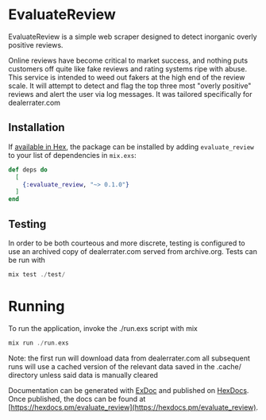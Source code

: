 # EvaluateReview

EvaluateReview is a simple web scraper designed to detect inorganic overly positive reviews.

Online reviews have become critical to market success, and nothing puts customers off quite like
fake reviews and rating systems ripe with abuse. This service is intended to weed out fakers
at the high end of the review scale. It will attempt to detect and flag the top three most 
"overly positive" reviews and alert the user via log messages. It was tailored specifically for
dealerrater.com 

## Installation

If [available in Hex](https://hex.pm/docs/publish), the package can be installed
by adding `evaluate_review` to your list of dependencies in `mix.exs`:

```elixir
def deps do
  [
    {:evaluate_review, "~> 0.1.0"}
  ]
end
```

## Testing
In order to be both courteous and more discrete, testing is configured to use an archived 
copy of dealerrater.com served from archive.org. Tests can be run with 

```elixir
mix test ./test/
```

# Running

To run the application, invoke the ./run.exs script with mix

```elixir
mix run ./run.exs
```

Note: the first run will download data from dealerrater.com all subsequent runs
will use a cached version of the relevant data saved in the .cache/ directory
unless said data is manually cleared

Documentation can be generated with [ExDoc](https://github.com/elixir-lang/ex_doc)
and published on [HexDocs](https://hexdocs.pm). Once published, the docs can
be found at [https://hexdocs.pm/evaluate_review](https://hexdocs.pm/evaluate_review).

